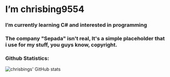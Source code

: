 # I’m chrisbing9554
### I’m currently learning C# and interested in programming

### The company "Sepada" isn't real, It's a simple placeholder that i use for my stuff, you guys know, copyright.

### Github Statistics:
![chrisbings' GitHub stats](https://github-readme-stats.vercel.app/api?username=Tarvey&show_icons=true&theme=dark)
